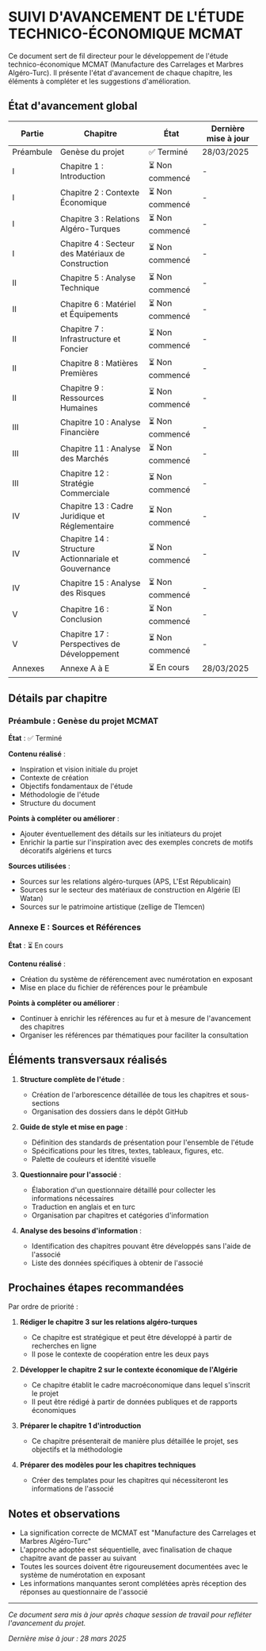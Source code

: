 # SUIVI D'AVANCEMENT DE L'ÉTUDE TECHNICO-ÉCONOMIQUE MCMAT

Ce document sert de fil directeur pour le développement de l'étude technico-économique MCMAT (Manufacture des Carrelages et Marbres Algéro-Turc). Il présente l'état d'avancement de chaque chapitre, les éléments à compléter et les suggestions d'amélioration.

## État d'avancement global

| Partie | Chapitre | État | Dernière mise à jour |
|--------|----------|------|----------------------|
| Préambule | Genèse du projet | ✅ Terminé | 28/03/2025 |
| I | Chapitre 1 : Introduction | ⏳ Non commencé | - |
| I | Chapitre 2 : Contexte Économique | ⏳ Non commencé | - |
| I | Chapitre 3 : Relations Algéro-Turques | ⏳ Non commencé | - |
| I | Chapitre 4 : Secteur des Matériaux de Construction | ⏳ Non commencé | - |
| II | Chapitre 5 : Analyse Technique | ⏳ Non commencé | - |
| II | Chapitre 6 : Matériel et Équipements | ⏳ Non commencé | - |
| II | Chapitre 7 : Infrastructure et Foncier | ⏳ Non commencé | - |
| II | Chapitre 8 : Matières Premières | ⏳ Non commencé | - |
| II | Chapitre 9 : Ressources Humaines | ⏳ Non commencé | - |
| III | Chapitre 10 : Analyse Financière | ⏳ Non commencé | - |
| III | Chapitre 11 : Analyse des Marchés | ⏳ Non commencé | - |
| III | Chapitre 12 : Stratégie Commerciale | ⏳ Non commencé | - |
| IV | Chapitre 13 : Cadre Juridique et Réglementaire | ⏳ Non commencé | - |
| IV | Chapitre 14 : Structure Actionnariale et Gouvernance | ⏳ Non commencé | - |
| IV | Chapitre 15 : Analyse des Risques | ⏳ Non commencé | - |
| V | Chapitre 16 : Conclusion | ⏳ Non commencé | - |
| V | Chapitre 17 : Perspectives de Développement | ⏳ Non commencé | - |
| Annexes | Annexe A à E | ⏳ En cours | 28/03/2025 |

## Détails par chapitre

### Préambule : Genèse du projet MCMAT

**État** : ✅ Terminé

**Contenu réalisé** :
- Inspiration et vision initiale du projet
- Contexte de création
- Objectifs fondamentaux de l'étude
- Méthodologie de l'étude
- Structure du document

**Points à compléter ou améliorer** :
- Ajouter éventuellement des détails sur les initiateurs du projet
- Enrichir la partie sur l'inspiration avec des exemples concrets de motifs décoratifs algériens et turcs

**Sources utilisées** :
- Sources sur les relations algéro-turques (APS, L'Est Républicain)
- Sources sur le secteur des matériaux de construction en Algérie (El Watan)
- Sources sur le patrimoine artistique (zellige de Tlemcen)

### Annexe E : Sources et Références

**État** : ⏳ En cours

**Contenu réalisé** :
- Création du système de référencement avec numérotation en exposant
- Mise en place du fichier de références pour le préambule

**Points à compléter ou améliorer** :
- Continuer à enrichir les références au fur et à mesure de l'avancement des chapitres
- Organiser les références par thématiques pour faciliter la consultation

## Éléments transversaux réalisés

1. **Structure complète de l'étude** :
   - Création de l'arborescence détaillée de tous les chapitres et sous-sections
   - Organisation des dossiers dans le dépôt GitHub

2. **Guide de style et mise en page** :
   - Définition des standards de présentation pour l'ensemble de l'étude
   - Spécifications pour les titres, textes, tableaux, figures, etc.
   - Palette de couleurs et identité visuelle

3. **Questionnaire pour l'associé** :
   - Élaboration d'un questionnaire détaillé pour collecter les informations nécessaires
   - Traduction en anglais et en turc
   - Organisation par chapitres et catégories d'information

4. **Analyse des besoins d'information** :
   - Identification des chapitres pouvant être développés sans l'aide de l'associé
   - Liste des données spécifiques à obtenir de l'associé

## Prochaines étapes recommandées

Par ordre de priorité :

1. **Rédiger le chapitre 3 sur les relations algéro-turques**
   - Ce chapitre est stratégique et peut être développé à partir de recherches en ligne
   - Il pose le contexte de coopération entre les deux pays

2. **Développer le chapitre 2 sur le contexte économique de l'Algérie**
   - Ce chapitre établit le cadre macroéconomique dans lequel s'inscrit le projet
   - Il peut être rédigé à partir de données publiques et de rapports économiques

3. **Préparer le chapitre 1 d'introduction**
   - Ce chapitre présenterait de manière plus détaillée le projet, ses objectifs et la méthodologie

4. **Préparer des modèles pour les chapitres techniques**
   - Créer des templates pour les chapitres qui nécessiteront les informations de l'associé

## Notes et observations

- La signification correcte de MCMAT est "Manufacture des Carrelages et Marbres Algéro-Turc"
- L'approche adoptée est séquentielle, avec finalisation de chaque chapitre avant de passer au suivant
- Toutes les sources doivent être rigoureusement documentées avec le système de numérotation en exposant
- Les informations manquantes seront complétées après réception des réponses au questionnaire de l'associé

---

*Ce document sera mis à jour après chaque session de travail pour refléter l'avancement du projet.*

*Dernière mise à jour : 28 mars 2025*
